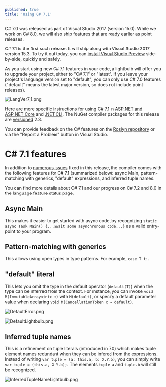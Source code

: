 ```yaml
---
published: true
title: 'Using C# 7.1'
---
```


C# 7.0 was released as part of Visual Studio 2017 (version 15.0). While we work on C# 8.0, we will also ship features that are ready earlier as point releases.

C# 7.1 is the first such release. It will ship along with Visual Studio 2017 version 15.3. To try it out today, you can [install Visual Studio Preview](https://www.visualstudio.com/vs/preview/) side-by-side, quickly and safely.

As you start using new C# 7.1 features in your code, a lightbulb will offer you to upgrade your project, either to "C# 7.1" or "latest". If you leave your project's language version set to "default", you can only use C# 7.0 features ("default" means the latest major version, so does not include point releases).

![LangVer7_1.png]({{site.baseurl}}/archives/images/LangVer7_1.png)

Here are more specific instructions for using C# 7.1 in [ASP.NET and ASP.NET Core](https://github.com/dotnet/roslyn/issues/18783#issuecomment-308510444) and [.NET CLI](https://github.com/dotnet/roslyn/issues/18783#issuecomment-308516907). The NuGet compiler packages for this release are [versioned](https://github.com/dotnet/roslyn/wiki/NuGet-packages#versioning) 2.3.

You can provide feedback on the C# features on the [Roslyn repository](https://github.com/dotnet/roslyn/issues/new) or via the "Report a Problem" button in Visual Studio.

# C# 7.1 features
In addition to [numerous issues](https://github.com/dotnet/roslyn/issues?q=is%3Aissue+milestone%3A15.3+label%3AArea-Compilers+is%3Aclosed) fixed in this release, the compiler comes with the following features for C# 7.1 (summarized below): async Main, pattern-matching with generics, "default" expressions, and inferred tuple names.

You can find more details about C# 7.1 and our progress on C# 7.2 and 8.0 in the [language feature status page](https://github.com/dotnet/roslyn/blob/master/docs/Language%20Feature%20Status.md).

## Async Main
This makes it easier to get started with async code, by recognizing `static async Task Main() {...await some asynchronous code...}` as a valid entry-point to your program.

## Pattern-matching with generics
This allows using open types in type patterns. For example, `case T t:`.

## "default" literal
This lets you omit the type in the default operator (`default(T)`) when the type can be inferred from the context. For instance, you can invoke `void M(ImmutableArray<int> x)` with `M(default)`, or specify a default parameter value when declaring `void M(CancellationToken x = default)`. 

![DefaultError.png]({{site.baseurl}}/archives/images/DefaultError.png)

![DefaultLightbulb.png]({{site.baseurl}}/archives/images/DefaultLightbulb.png)

## Inferred tuple names
This is a refinement on tuple literals (introduced in 7.0) which makes tuple element names redundant when they can be infered from the expressions.
Instead of writing `var tuple = (a: this.a, b: X.Y.b)`, you can simply write `var tuple = (this.a, X.Y.b);`. The elements `tuple.a` and `tuple.b` will still be recognized.

![InferredTupleNameLightbulb.png]({{site.baseurl}}/archives/images/InferredTupleNameLightbulb.png)
